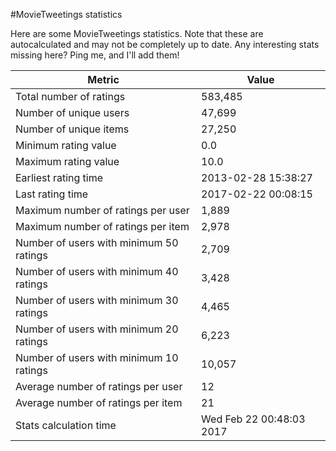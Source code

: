 #MovieTweetings statistics

Here are some MovieTweetings statistics. Note that these are autocalculated and may not be completely up to date. Any interesting stats missing here? Ping me, and I'll add them!

Metric | Value
--- | ---
Total number of ratings                 | 583,485
Number of unique users                  | 47,699
Number of unique items                  | 27,250
Minimum rating value                    | 0.0
Maximum rating value                    | 10.0
Earliest rating time                    | 2013-02-28 15:38:27
Last rating time                        | 2017-02-22 00:08:15
Maximum number of ratings per user      | 1,889
Maximum number of ratings per item      | 2,978
Number of users with minimum 50 ratings | 2,709
Number of users with minimum 40 ratings | 3,428
Number of users with minimum 30 ratings | 4,465
Number of users with minimum 20 ratings | 6,223
Number of users with minimum 10 ratings | 10,057
Average number of ratings per user      | 12
Average number of ratings per item      | 21
Stats calculation time                  | Wed Feb 22 00:48:03 2017

